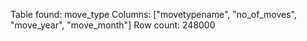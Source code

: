 Table found: move_type
Columns: ["movetypename", "no_of_moves", "move_year", "move_month"]
Row count: 248000